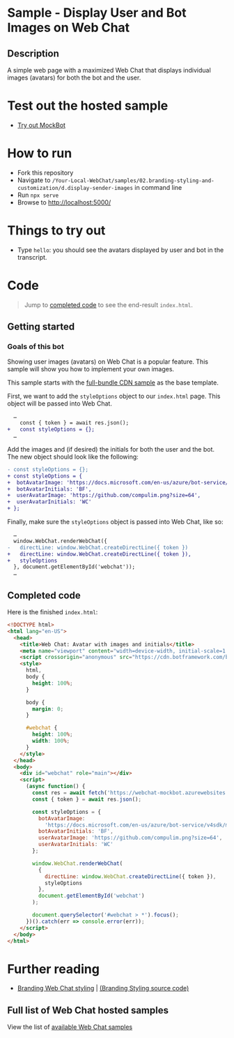 # Sample - Display User and Bot Images on Web Chat

## Description

A simple web page with a maximized Web Chat that displays individual images (avatars) for both the bot and the user.

# Test out the hosted sample

-  [Try out MockBot](https://microsoft.github.io/BotFramework-WebChat/02.branding-styling-and-customization/d.display-sender-images)

# How to run

-  Fork this repository
-  Navigate to `/Your-Local-WebChat/samples/02.branding-styling-and-customization/d.display-sender-images` in command line
-  Run `npx serve`
-  Browse to [http://localhost:5000/](http://localhost:5000/)

# Things to try out

-  Type `hello`: you should see the avatars displayed by user and bot in the transcript.

# Code

> Jump to [completed code](#completed-code) to see the end-result `index.html`.

## Getting started

### Goals of this bot

Showing user images (avatars) on Web Chat is a popular feature. This sample will show you how to implement your own images.

This sample starts with the [full-bundle CDN sample](./../01.getting-started/a.full-bundle/README.md) as the base template.

First, we want to add the `styleOptions` object to our `index.html` page. This object will be passed into Web Chat.

```diff
  …
    const { token } = await res.json();
+   const styleOptions = {};
  …
```

Add the images and (if desired) the initials for both the user and the bot. The new object should look like the following:

```diff
- const styleOptions = {};
+ const styleOptions = {
+  botAvatarImage: 'https://docs.microsoft.com/en-us/azure/bot-service/v4sdk/media/logo_bot.svg?view=azure-bot-service-4.0',
+  botAvatarInitials: 'BF',
+  userAvatarImage: 'https://github.com/compulim.png?size=64',
+  userAvatarInitials: 'WC'
+ };
```

Finally, make sure the `styleOptions` object is passed into Web Chat, like so:

```diff
  …
  window.WebChat.renderWebChat({
-   directLine: window.WebChat.createDirectLine({ token })
+   directLine: window.WebChat.createDirectLine({ token }),
+   styleOptions
  }, document.getElementById('webchat'));
  …
```

## Completed code

Here is the finished `index.html`:

```html
<!DOCTYPE html>
<html lang="en-US">
  <head>
    <title>Web Chat: Avatar with images and initials</title>
    <meta name="viewport" content="width=device-width, initial-scale=1.0" />
    <script crossorigin="anonymous" src="https://cdn.botframework.com/botframework-webchat/latest/webchat.js"></script>
    <style>
      html,
      body {
        height: 100%;
      }

      body {
        margin: 0;
      }

      #webchat {
        height: 100%;
        width: 100%;
      }
    </style>
  </head>
  <body>
    <div id="webchat" role="main"></div>
    <script>
      (async function() {
        const res = await fetch('https://webchat-mockbot.azurewebsites.net/directline/token', { method: 'POST' });
        const { token } = await res.json();

        const styleOptions = {
          botAvatarImage:
            'https://docs.microsoft.com/en-us/azure/bot-service/v4sdk/media/logo_bot.svg?view=azure-bot-service-4.0',
          botAvatarInitials: 'BF',
          userAvatarImage: 'https://github.com/compulim.png?size=64',
          userAvatarInitials: 'WC'
        };

        window.WebChat.renderWebChat(
          {
            directLine: window.WebChat.createDirectLine({ token }),
            styleOptions
          },
          document.getElementById('webchat')
        );

        document.querySelector('#webchat > *').focus();
      })().catch(err => console.error(err));
    </script>
  </body>
</html>
```

# Further reading

-  [Branding Web Chat styling](https://microsoft.github.io/BotFramework-WebChat/02.branding-styling-and-customization/a.branding-web-chat) | [(Branding Styling source code)](https://github.com/microsoft/BotFramework-WebChat/tree/master/samples/02.branding-styling-and-customization/a.branding-web-chat/)

## Full list of Web Chat hosted samples

View the list of [available Web Chat samples](https://github.com/microsoft/BotFramework-WebChat/tree/master/samples)
